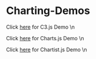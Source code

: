 # Charting-Demos


Click [here](http://charting-demos.herokuapp.com/C3.js/) for C3.js Demo \n

Click [here](https://charting-demos.herokuapp.com/Charts.js/) for Charts.js Demo \n

Click [here](https://charting-demos.herokuapp.com/Chartist.js/) for Chartist.js Demo \n
